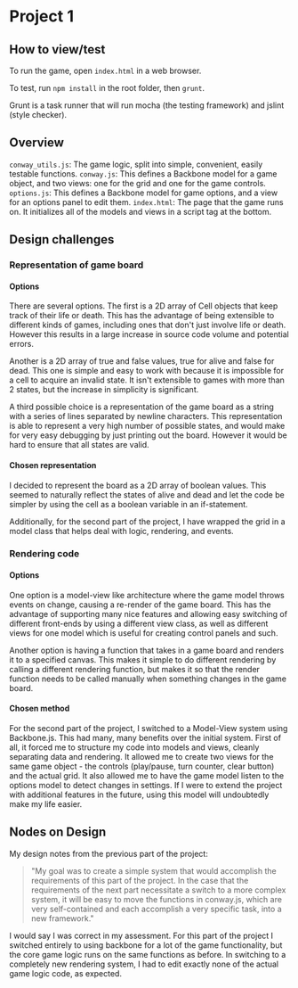 Project 1
============

How to view/test
-----------------
To run the game, open `index.html` in a web browser.

To test, run `npm install` in the root folder, then `grunt`.

Grunt is a task runner that will run mocha (the testing
framework) and jslint (style checker).

Overview
----------
`conway_utils.js`: The game logic, split into simple, convenient, easily testable functions.
`conway.js`: This defines a Backbone model for a game object, and two views: one for the grid and one for the game controls.
`options.js`: This defines a Backbone model for game options, and a view for an options panel to edit them.
`index.html`: The page that the game runs on.  It initializes all of the models and views in a script tag at the bottom.

Design challenges
------------------

### Representation of game board
#### Options
There are several options.  The first is a 2D array of Cell objects that keep track of their life or death.
This has the advantage of being extensible to different kinds of games, including ones that don't just involve
life or death.  However this results in a large increase in source code volume and potential errors.

Another is a 2D array of true and false values, true for alive and false for dead.  This one is simple and easy to
work with because it is impossible for a cell to acquire an invalid state.  It isn't extensible to games with more
than 2 states, but the increase in simplicity is significant.

A third possible choice is a representation of the game board as a string with a series of lines separated by
newline characters.  This representation is able to represent a very high number of possible states, and would make
for very easy debugging by just printing out the board.  However it would be hard to ensure that all states are valid.

#### Chosen representation
I decided to represent the board as a 2D array of boolean values.  This seemed to naturally reflect the states of alive
and dead and let the code be simpler by using the cell as a boolean variable in an if-statement.

Additionally, for the second part of the project, I have wrapped the grid in a model class that helps deal with logic,
rendering, and events.

### Rendering code
#### Options
One option is a model-view like architecture where the game model throws events on change, causing a re-render of
the game board.  This has the advantage of supporting many nice features and allowing easy switching of different
front-ends by using a different view class, as well as different views for one model which is useful for creating
control panels and such.

Another option is having a function that takes in a game board and renders it to a specified canvas.  This makes it
simple to do different rendering by calling a different rendering function, but makes it so that the render function
needs to be called manually when something changes in the game board.

#### Chosen method
For the second part of the project, I switched to a Model-View system using Backbone.js.  This had many, many benefits
over the initial system.  First of all, it forced me to structure my code into models and views, cleanly separating
data and rendering.  It allowed me to create two views for the same game object - the controls (play/pause, turn counter,
clear button) and the actual grid.  It also allowed me to have the game model listen to the options model to detect
changes in settings.  If I were to extend the project with additional features in the future, using this model will
undoubtedly make my life easier.

Nodes on Design
-----------------

My design notes from the previous part of the project:

> "My goal was to create a simple system that would accomplish the requirements of this part of the project.  In the case
that the requirements of the next part necessitate a switch to a more complex system, it will be easy to move the
functions in conway.js, which are very self-contained and each accomplish a very specific task, into a new framework."

I would say I was correct in my assessment.  For this part of the project I switched entirely to using backbone for a lot
of the game functionality, but the core game logic runs on the same functions as before.  In switching to a completely new
rendering system, I had to edit exactly none of the actual game logic code, as expected.
